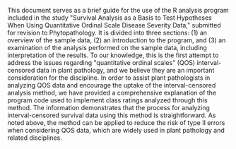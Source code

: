 This document serves as a brief guide for the use of the R analysis program included in the study "Survival Analysis as a Basis to Test Hypotheses When Using Quantitative Ordinal Scale Disease Severity Data," submitted for revision to Phytopathology. It is divided into three sections: (1) an overview of the sample data, (2) an introduction to the program, and (3) an examination of the analysis performed on the sample data, including interpretation of the results.
To our knowledge, this is the first attempt to address the issues regarding "quantitative ordinal scales" (QOS) interval-censored data in plant pathology, and we believe they are an important consideration for the discipline. In order to assist plant pathologists in analyzing QOS data and encourage the uptake of the interval-censored analysis method, we have provided a comprehensive explanation of the program code used to implement class ratings analyzed through this method. The information demonstrates that the process for analyzing interval-censored survival data using this method is straightforward. As noted above, the method can be applied to reduce the risk of type II errors when considering QOS data, which are widely used in plant pathology and related disciplines.

